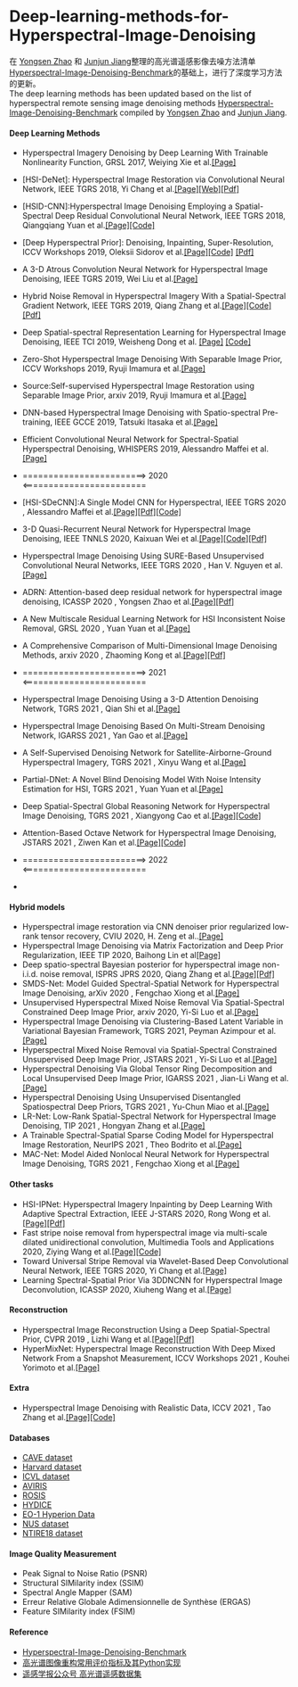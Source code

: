 # Deep-learning-methods-for-Hyperspectral-Image-Denoising
在 [Yongsen Zhao]( https://github.com/seniusen) 和 [Junjun Jiang](http://homepage.hit.edu.cn/jiangjunjun)整理的高光谱遥感影像去噪方法清单[Hyperspectral-Image-Denoising-Benchmark](https://github.com/junjun-jiang/Hyperspectral-Image-Denoising-Benchmark)的基础上，进行了深度学习方法的更新。  
The deep learning methods has been updated based on the list of hyperspectral remote sensing image denoising methods [Hyperspectral-Image-Denoising-Benchmark](https://github.com/junjun-jiang/Hyperspectral-Image-Denoising-Benchmark) compiled by [Yongsen Zhao]( https://github.com/seniusen) and [Junjun Jiang](http://homepage.hit.edu.cn/jiangjunjun).

#### Deep Learning Methods
- Hyperspectral Imagery Denoising by Deep Learning With Trainable Nonlinearity Function, GRSL 2017, Weiying Xie et al.[[Page]](https://ieeexplore.ieee.org/abstract/document/8030333)
- [HSI-DeNet]: Hyperspectral Image Restoration via Convolutional Neural Network, IEEE TGRS 2018, Yi Chang et al.[[Page]](https://ieeexplore.ieee.org/document/8435923)[[Web]](http://www.escience.cn/people/changyi/index.html)[[Pdf]](http://www.escience.cn/system/download/100951)
- [HSID-CNN]:Hyperspectral Image Denoising Employing a Spatial-Spectral Deep Residual Convolutional Neural Network, IEEE TGRS 2018, Qiangqiang Yuan et al.[[Page]](https://ieeexplore.ieee.org/abstract/document/8454887)[[Code]](https://github.com/WHUQZhang/HSID-CNN)
- [Deep Hyperspectral Prior]: Denoising, Inpainting, Super-Resolution, ICCV Workshops 2019, Oleksii Sidorov et al.[[Page]](https://openaccess.thecvf.com/content_ICCVW_2019/html/LCI/Sidorov_Deep_Hyperspectral_Prior_Single-Image_Denoising_Inpainting_Super-Resolution_ICCVW_2019_paper.html)[[Code]](https://github.com/acecreamu/deep-hs-prior) [[Pdf]](https://arxiv.org/pdf/1902.00301)
- A 3-D Atrous Convolution Neural Network for Hyperspectral Image Denoising, IEEE TGRS 2019, Wei Liu et al.[[Page]](https://ieeexplore.ieee.org/abstract/document/8676115)
- Hybrid Noise Removal in Hyperspectral Imagery With a Spatial-Spectral Gradient Network, IEEE TGRS 2019, Qiang Zhang et al.[[Page]](https://ieeexplore.ieee.org/document/8734833)[[Code]](https://github.com/WHUQZhang/SSGN)[[Pdf]](https://arxiv.org/pdf/1810.00495)
- Deep Spatial-spectral Representation Learning for Hyperspectral Image Denoising, IEEE TCI 2019, Weisheng Dong et al. [[Page]](https://ieeexplore.ieee.org/document/8693549) [[Code]](https://see.xidian.edu.cn/faculty/wsdong/Code_release/DENOISE_NG_ST.tar.gz)
- Zero-Shot Hyperspectral Image Denoising With Separable Image Prior, ICCV Workshops 2019, Ryuji Imamura et al.[[Page]](https://openaccess.thecvf.com/content_ICCVW_2019/html/MDALC/Imamura_Zero-Shot_Hyperspectral_Image_Denoising_With_Separable_Image_Prior_ICCVW_2019_paper.html)
- Source:Self-supervised Hyperspectral Image Restoration using Separable Image Prior, arxiv 2019, Ryuji Imamura et al.[[Page]](https://arxiv.org/abs/1907.00651)  
- DNN-based Hyperspectral Image Denoising with Spatio-spectral Pre-training, IEEE GCCE 2019, Tatsuki Itasaka et al.[[Page]](https://ieeexplore.ieee.org/document/9015235)
- Efficient Convolutional Neural Network for Spectral-Spatial Hyperspectral Denoising, WHISPERS 2019, Alessandro Maffei et al.[[Page]](https://ieeexplore.ieee.org/document/8921236)

- ========================> 2020 <========================

- [HSI-SDeCNN]:A Single Model CNN for Hyperspectral, IEEE TGRS 2020 , Alessandro Maffei et al.[[Page]](https://ieeexplore.ieee.org/document/8913713)[[Pdf]](https://doi.org/10.1109/TGRS.2019.2952062)[[Code]](https://github.com/mhaut/HSI-SDeCNN)
- 3-D Quasi-Recurrent Neural Network for Hyperspectral Image Denoising, IEEE TNNLS 2020, Kaixuan Wei et al.[[Page]](https://ieeexplore.ieee.org/document/9046853)[[Code]](https://github.com/Vandermode/QRNN3D)[[Pdf]](https://arxiv.org/pdf/2003.04547)
- Hyperspectral Image Denoising Using SURE-Based Unsupervised Convolutional Neural Networks, IEEE TGRS 2020 , Han V. Nguyen et al.[[Page]](https://ieeexplore.ieee.org/abstract/document/9146687)
- ADRN: Attention-based deep residual network for hyperspectral image denoising, ICASSP 2020 , Yongsen Zhao et al.[[Page]](https://ieeexplore.ieee.org/abstract/document/9054658)[[Pdf]](https://arxiv.org/pdf/2003.01947)
- A New Multiscale Residual Learning Network for HSI Inconsistent Noise Removal, GRSL 2020 , Yuan Yuan et al.[[Page]](https://ieeexplore.ieee.org/abstract/document/9295378)
- A Comprehensive Comparison of Multi-Dimensional Image Denoising Methods, arxiv 2020 , Zhaoming Kong et al.[[Page]](https://arxiv.org/abs/2011.03462)[[Pdf]](https://arxiv.org/pdf/2011.03462)


- ========================> 2021 <========================
- Hyperspectral Image Denoising Using a 3-D Attention Denoising Network, TGRS 2021 , Qian Shi et al.[[Page]](https://ieeexplore.ieee.org/abstract/document/9318503)
- Hyperspectral Image Denoising Based On Multi-Stream Denoising Network, IGARSS 2021 , Yan Gao et al.[[Page]](https://arxiv.org/abs/2104.02304)
- A Self-Supervised Denoising Network for Satellite-Airborne-Ground Hyperspectral Imagery, TGRS 2021 , Xinyu Wang et al.[[Page]](https://ieeexplore.ieee.org/abstract/document/9383811)
- Partial-DNet: A Novel Blind Denoising Model With Noise Intensity Estimation for HSI, TGRS 2021 , Yuan Yuan et al.[[Page]](https://ieeexplore.ieee.org/abstract/document/9420707)
- Deep Spatial-Spectral Global Reasoning Network for Hyperspectral Image Denoising, TGRS 2021 , Xiangyong Cao et al.[[Page]](https://ieeexplore.ieee.org/abstract/document/9397278)[[Code]](https://github.com/xiangyongcao/GRN)
- Attention-Based Octave Network for Hyperspectral Image Denoising, JSTARS 2021 , Ziwen Kan et al.[[Page]](https://ieeexplore.ieee.org/abstract/document/9623415)[[Code]](https://github.com/LbzSteven/AODN)

- ========================> 2022 <========================
- 

#### Hybrid models

- Hyperspectral image restoration via CNN denoiser prior regularized low-rank tensor recovery, CVIU 2020, H. Zeng et al..[[Page]](https://www.sciencedirect.com/science/article/abs/pii/S1077314220300710) 
- Hyperspectral Image Denoising via Matrix Factorization and Deep Prior Regularization, IEEE TIP 2020, Baihong Lin et al[[Page]](https://ieeexplore.ieee.org/document/8767025)
- Deep spatio-spectral Bayesian posterior for hyperspectral image non-i.i.d. noise removal, ISPRS JPRS 2020, Qiang Zhang et al.[[Page]](https://www.sciencedirect.com/science/article/pii/S0924271620301076?casa_token=oGipxO4oaiwAAAAA:nTJHrpi8KGaHq4gl7d2MsLPmWd6mebc2aLAVJY3xFodl8fpp1PIiVBiEabD93st_VH_MdmZP5rM)[[Pdf]](https://www.researchgate.net/profile/Qiang_Zhang204/publication/340988173_Deep_spatio-spectral_Bayesian_posterior_for_hyperspectral_image_non-iid_noise_removal/links/5eaa25f6a6fdcc70509afdfd/Deep-spatio-spectral-Bayesian-posterior-for-hyperspectral-image-non-iid-noise-removal.pdf)
- SMDS-Net: Model Guided Spectral-Spatial Network for Hyperspectral Image Denoising, arXiv 2020 , Fengchao Xiong et al.[[Page]](https://arxiv.org/abs/2012.01829)
- Unsupervised Hyperspectral Mixed Noise Removal Via Spatial-Spectral Constrained Deep Image Prior, arxiv 2020, Yi-Si Luo et al.[[Page]](https://arxiv.org/abs/2008.09753)
- Hyperspectral Image Denoising via Clustering-Based Latent Variable in Variational Bayesian Framework, TGRS 2021, Peyman Azimpour et al.[[Page]](https://ieeexplore.ieee.org/document/9386019)
- Hyperspectral Mixed Noise Removal via Spatial-Spectral Constrained Unsupervised Deep Image Prior, JSTARS 2021 , Yi-Si Luo et al.[[Page]](https://ieeexplore.ieee.org/document/9534671)
- Hyperspectral Denoising Via Global Tensor Ring Decomposition and Local Unsupervised Deep Image Prior, IGARSS 2021 , Jian-Li Wang et al.[[Page]](https://ieeexplore.ieee.org/document/9555068)
- Hyperspectral Denoising Using Unsupervised Disentangled Spatiospectral Deep Priors, TGRS 2021 , Yu-Chun Miao et al.[[Page]](https://ieeexplore.ieee.org/document/9524362)
- LR-Net: Low-Rank Spatial-Spectral Network for Hyperspectral Image Denoising, TIP 2021 , Hongyan Zhang et al.[[Page]](https://ieeexplore.ieee.org/abstract/document/9580717)
- A Trainable Spectral-Spatial Sparse Coding Model for Hyperspectral Image Restoration, NeurIPS 2021 , Theo Bodrito et al.[[Page]](https://proceedings.neurips.cc/paper/2021/hash/2b515e2bdd63b7f034269ad747c93a42-Abstract.html)
- MAC-Net: Model Aided Nonlocal Neural Network for Hyperspectral Image Denoising, TGRS 2021 , Fengchao Xiong et al.[[Page]](https://ieeexplore.ieee.org/abstract/document/9631264)



#### Other tasks
- HSI-IPNet: Hyperspectral Imagery Inpainting by Deep Learning With Adaptive Spectral Extraction, IEEE J-STARS 2020, Rong Wong et al.[[Page]](https://ieeexplore.ieee.org/abstract/document/9151178)[[Pdf]](https://ieeexplore.ieee.org/iel7/4609443/8994817/09151178.pdf)
- Fast stripe noise removal from hyperspectral image via multi-scale dilated unidirectional convolution, Multimedia Tools and Applications 2020, Ziying Wang et al.[[Page]](https://link.springer.com/article/10.1007/s11042-020-09065-4)[[Code]](https://github.com/doctorwgd/MsDUC)
- Toward Universal Stripe Removal via Wavelet-Based Deep Convolutional Neural Network, IEEE TGRS 2020, Yi Chang et al.[[Page]](https://ieeexplore.ieee.org/document/8936525)
- Learning Spectral-Spatial Prior Via 3DDNCNN for Hyperspectral Image Deconvolution, ICASSP 2020, Xiuheng Wang et al.[[Page]](https://ieeexplore.ieee.org/document/9054539)

#### Reconstruction
- Hyperspectral Image Reconstruction Using a Deep Spatial-Spectral Prior, CVPR 2019 , Lizhi Wang et al.[[Page]](https://openaccess.thecvf.com/content_CVPR_2019/html/Wang_Hyperspectral_Image_Reconstruction_Using_a_Deep_Spatial-Spectral_Prior_CVPR_2019_paper.html)[[Pdf]](http://openaccess.thecvf.com/content_CVPR_2019/papers/Wang_Hyperspectral_Image_Reconstruction_Using_a_Deep_Spatial-Spectral_Prior_CVPR_2019_paper.pdf)
- HyperMixNet: Hyperspectral Image Reconstruction With Deep Mixed Network From a Snapshot Measurement, ICCV Workshops 2021 , Kouhei Yorimoto et al.[[Page]](https://openaccess.thecvf.com/content/ICCV2021W/PBDL/html/Yorimoto_HyperMixNet_Hyperspectral_Image_Reconstruction_With_Deep_Mixed_Network_From_a_ICCVW_2021_paper.html)

#### Extra
- Hyperspectral Image Denoising with Realistic Data, ICCV 2021 , Tao Zhang et al.[[Page]](https://openaccess.thecvf.com/content/ICCV2021/html/Zhang_Hyperspectral_Image_Denoising_With_Realistic_Data_ICCV_2021_paper.html)[[Code]](https://github.com/ColinTaoZhang/HSIDwRD)


#### Databases 
- [CAVE dataset](http://www.cs.columbia.edu/CAVE/databases/multispectral/)
- [Harvard dataset](http://vision.seas.harvard.edu/hyperspec/download.html)
- [ICVL dataset](http://icvl.cs.bgu.ac.il/hyperspectral/)
- [AVIRIS](http://www.ehu.eus/ccwintco/index.php/Hyperspectral_Remote_Sensing_Scenes)
- [ROSIS](http://lesun.weebly.com/hyperspectral-data-set.html)
- [HYDICE](https://www.erdc.usace.army.mil/Media/Fact-Sheets/Fact-Sheet-Article-View/Article/610433/hypercube/)
- [EO-1 Hyperion Data](https://lta.cr.usgs.gov/ALI)
- [NUS dataset](https://sites.google.com/site/hyperspectralcolorimaging/dataset/general-scenes)
- [NTIRE18 dataset](http://www.vision.ee.ethz.ch/ntire18/)


#### Image Quality Measurement 
- Peak Signal to Noise Ratio (PSNR)
- Structural SIMilarity index (SSIM)
- Spectral Angle Mapper (SAM)
- Erreur Relative Globale Adimensionnelle de Synthèse (ERGAS)
- Feature SIMilarity index (FSIM)


#### Reference
- [Hyperspectral-Image-Denoising-Benchmark](https://github.com/junjun-jiang/Hyperspectral-Image-Denoising-Benchmark)
- [高光谱图像重构常用评价指标及其Python实现](https://www.cnblogs.com/nwpuxuezha/p/6659153.html)
- [遥感学报公众号 高光谱遥感数据集](https://mp.weixin.qq.com/s?__biz=MzU2MTM4MTYzOQ==&mid=2247489064&idx=1&sn=41f2ab5c13a52dac6fe0064ae017c3a8&chksm=fc78fe40cb0f7756143a045e3e97beffac330e35fa524f82ac6869613f4cf6720d29b497b915&mpshare=1&scene=23&srcid=0327fl4R2j2zrrvURZGMHGXN&sharer_sharetime=1585311603251&sharer_shareid=5ef37c06898efb1fdf6df98cdb7ba765#rd)

